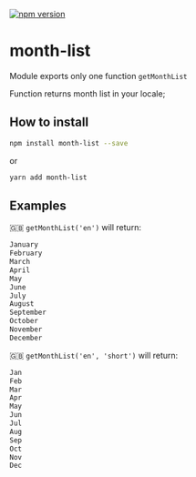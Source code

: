 [![npm version](https://badge.fury.io/js/month-list.svg)](https://badge.fury.io/js/month-list)

# month-list

Module exports only one function `getMonthList`

Function returns month list in your locale;

## How to install

```sh
npm install month-list --save
```

or 

```sh
yarn add month-list
```

## Examples

🇬🇧 `getMonthList('en')` will return:

```js
January
February
March
April
May
June
July
August
September
October
November
December
```

🇬🇧 `getMonthList('en', 'short')` will return:

```js
Jan
Feb
Mar
Apr
May
Jun
Jul
Aug
Sep
Oct
Nov
Dec
```

